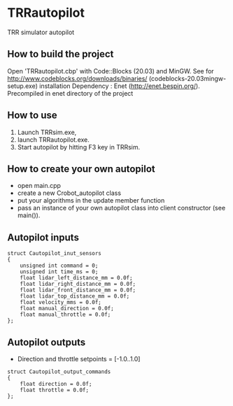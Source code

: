 # TRRautopilot
 TRR simulator autopilot

## How to build the project
Open 'TRRautopilot.cbp' with Code::Blocks (20.03) and MinGW. See for http://www.codeblocks.org/downloads/binaries/ (codeblocks-20.03mingw-setup.exe) installation
Dependency : Enet (http://enet.bespin.org/). Precompiled in enet directory of the project

## How to use
1) Launch TRRsim.exe,
2) launch TRRautopilot.exe.
3) Start autopilot by hitting F3 key in TRRsim.

## How to create your own autopilot
* open main.cpp
* create a new Crobot_autopilot class
* put your algorithms in the update member function
* pass an instance of your own autopilot class into client constructor (see main()).

## Autopilot inputs

```
struct Cautopilot_inut_sensors
{
    unsigned int command = 0;
    unsigned int time_ms = 0;
    float lidar_left_distance_mm = 0.0f;
    float lidar_right_distance_mm = 0.0f;
    float lidar_front_distance_mm = 0.0f;
    float lidar_top_distance_mm = 0.0f;
    float velocity_mms = 0.0f;
    float manual_direction = 0.0f;
    float manual_throttle = 0.0f;
};
```


## Autopilot outputs
* Direction and throttle setpoints = [-1.0..1.0]

```
struct Cautopilot_output_commands
{
    float direction = 0.0f;
    float throttle = 0.0f;
};
```
